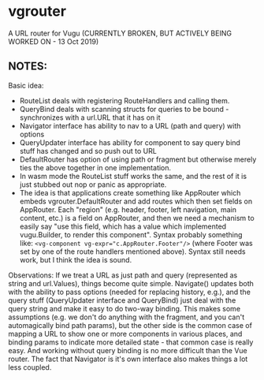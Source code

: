 # vgrouter
A URL router for Vugu (CURRENTLY BROKEN, BUT ACTIVELY BEING WORKED ON - 13 Oct 2019)

## NOTES:

Basic idea:
- RouteList deals with registering RouteHandlers and calling them.
- QueryBind deals with scanning structs for queries to be bound - synchronizes with a url.URL that it has on it
- Navigator interface has ability to nav to a URL (path and query) with options
- QueryUpdater interface has ability for component to say query bind stuff has changed and so push out to URL
- DefaultRouter has option of using path or fragment but otherwise merely ties the above together in one implementation.
- In wasm mode the RouteList stuff works the same, and the rest of it is just stubbed out nop or panic as appropriate.
- The idea is that applications create something like AppRouter which embeds vgrouter.DefaultRouter and add
  routes which then set fields on AppRouter.  Each "region" (e.g. header, footer, left navigation, main content, etc.) is a field on AppRouter, and then we need a mechanism to easily say "use this field, which has a value which implemented vugu.Builder, to render this component". Syntax probably something like: `<vg-component vg-expr="c.AppRouter.Footer"/>` (where Footer was set by one of the route handlers mentioned above).  Syntax still needs work, but I think the idea is sound.

Observations: If we treat a URL as just path and query (represented as string and url.Values), things become quite simple.
Navigate() updates both with the ability to pass options (needed for replacing history, e.g.), and the query stuff
(QueryUpdater interface and QueryBind) just deal with the query string and make it easy to do two-way binding.  This makes
some assumptions (e.g. we don't do anything with the fragment, and you can't automagically bind path params), but the other side is the common case of mapping a URL to show one or more components in various places, and binding params to indicate more detailed state - that common case is really easy.  And working without query binding is no more difficult than the Vue router.  The fact that Navigator is it's own interface also makes things a lot less coupled.
